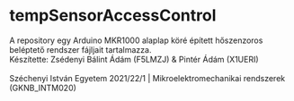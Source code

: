 # tempSensorAccessControl
A repository egy Arduino MKR1000 alaplap köré épített hőszenzoros beléptető rendszer fájljait tartalmazza.\
Készítette: Zsédenyi Bálint Ádám (F5LMZJ) & Pintér Ádám (X1UERI)\
\
Széchenyi István Egyetem 2021/22/1 | Mikroelektromechanikai rendszerek (GKNB_INTM020)
